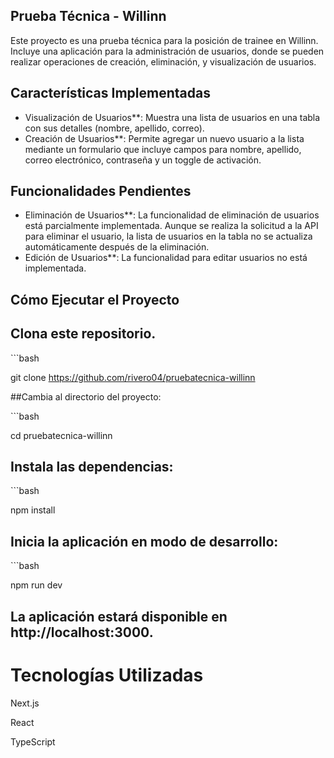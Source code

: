 ## Prueba Técnica - Willinn

Este proyecto es una prueba técnica para la posición de trainee en Willinn. Incluye una aplicación para la administración de usuarios, donde se pueden realizar operaciones de creación, eliminación, y visualización de usuarios.

## Características Implementadas

- Visualización de Usuarios\*\*: Muestra una lista de usuarios en una tabla con sus detalles (nombre, apellido, correo).
- Creación de Usuarios\*\*: Permite agregar un nuevo usuario a la lista mediante un formulario que incluye campos para nombre, apellido, correo electrónico, contraseña y un toggle de activación.

## Funcionalidades Pendientes

- Eliminación de Usuarios\*\*: La funcionalidad de eliminación de usuarios está parcialmente implementada. Aunque se realiza la solicitud a la API para eliminar el usuario, la lista de usuarios en la tabla no se actualiza automáticamente después de la eliminación.
- Edición de Usuarios\*\*: La funcionalidad para editar usuarios no está implementada.

## Cómo Ejecutar el Proyecto

## Clona este repositorio.

\```bash

git clone https://github.com/rivero04/pruebatecnica-willinn

##Cambia al directorio del proyecto:

\```bash

cd pruebatecnica-willinn

## Instala las dependencias:

\```bash

npm install

## Inicia la aplicación en modo de desarrollo:

\```bash

npm run dev

## La aplicación estará disponible en http://localhost:3000.

# Tecnologías Utilizadas

Next.js

React

TypeScript
